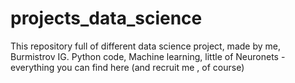 # projects_data_science
This repository full of different  data science project, made by me, Burmistrov IG. Python code, Machine learning, little of Neuronets - everything you can find here (and recruit me , of course)
